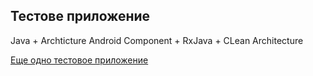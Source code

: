 ## Тестове приложение

Java + Archticture Android Component + RxJava + CLean Architecture

[Еще одно тестовое приложение](https://github.com/omih/test_app)
